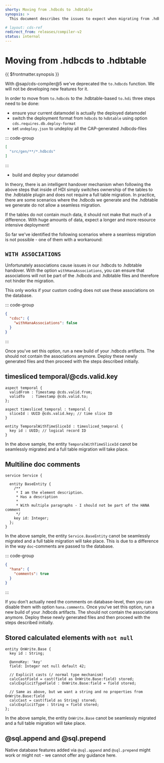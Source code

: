 ```yaml
---
shorty: Moving from .hdbcds to .hdbtable
synopsis: >
  This document describes the issues to expect when migrating from .hdbcds-based HDI deployment to .hdbtable-based HDI deployment.

# layout: cds-ref
redirect_from: releases/compiler-v2
status: internal
---
```


# Moving from .hdbcds to .hdbtable

{{ $frontmatter.synopsis }}

With @sap/cds-compiler@5 we've deprecated the `to.hdbcds` function. We will not be developing new features for it.

In order to move from `to.hdbcds` to the .hdbtable-based `to.hdi` three steps need to be done:

- ensure your current datamodel is actually the deployed datamodel
- switch the deployment format from `hdbcds` to `hdbtable` using option `cds.requires.db.deploy-format`<!-- todo: can only find this option mentioned in a changelog :( -->
- set `undeploy.json` to undeploy all the CAP-generated .hdbcds-files

::: code-group

```json [db/undeploy.json]
[
  "src/gen/**/*.hdbcds"
]
```
:::

- build and deploy your datamodel

In theory, there is an intelligent handover mechanism when following the above steps that inside of HDI simply switches ownership of the tables to the .hdbtable plugin and does not require a full table migration. In practice, there are some scenarios where the .hdbcds we generate and the .hdbtable we generate do not allow a seamless migration.

If the tables do not contain much data, it should not make that much of a difference. With huge amounts of data, expect a longer and more resource intensive deployment!

So far we've identified the following scenarios where a seamless migration is not possible - one of them with a workaround:

## `WITH ASSOCIATIONS`

Unfortunately associations cause issues in our .hdbcds to .hdbtable handover. With the option `withHanaAssociations`, you can ensure that associations will not be part of the .hdbcds and .hdbtable files and therefore not hinder the migration.

This only works if your custom coding does not use these associations on the database.

::: code-group

```json [cdsrc.json]
{
  "cdsc": {
    "withHanaAssociations": false
  }
}
```
:::

Once you've set this option, run a new build of your .hdbcds artifacts. The should not contain the associations anymore. Deploy these newly generated files and then proceed with the steps described initially.

<!-- todo: show effect of the option? -->


## timesliced temporal/@cds.valid.key

```cds
aspect temporal {
  validFrom : Timestamp @cds.valid.from;
  validTo   : Timestamp @cds.valid.to;
};

aspect timesliced_temporal : temporal {
  sliceId : UUID @cds.valid.key; // time slice ID
}

entity TemporalWithTimeSliceId : timesliced_temporal {
  key id : UUID; // logical record ID
}
```

In the above sample, the entity `TemporalWithTimeSliceId` canot be seamlessly migrated and a full table migration will take place.

## Multiline doc comments

```cds
service Service {

  entity BaseEntity {
    /**
     * I am the element description.
     * Has a description
     *
     * With multiple paragraphs - I should not be part of the HANA comment
     */
    key id: Integer;
  };
}
```

In the above sample, the entity `Service.BaseEntity` canot be seamlessly migrated and a full table migration will take place. This is due to a difference in the way `doc`-comments are passed to the database.

::: code-group

```json [cdsrc.json]
{
  "hana": {
    "comments": true
  }
}
```
:::

<!-- todo: can hdbcds easily drop comments? -->

If you don't actually need the comments on database-level, then you can disable them with option `hana.comments`. Once you've set this option, run a new build of your .hdbcds artifacts. The should not contain the associations anymore. Deploy these newly generated files and then proceed with the steps described initially.

## Stored calculated elements with `not null`

```cds
entity OnWrite.Base {
  key id : String;

  @annoKey: 'key'
  field: Integer not null default 42;

  // Explicit casts (/ normal type mechanism)
  calcCastField = cast(field as OnWrite.Base:field) stored;
  calcExplicitTypeField : OnWrite.Base:field = field stored;

  // Same as above, but we want a string and no properties from OnWrite.Base:field
  calcCast = cast(field as String) stored;
  calcExplicitType : String = field stored;
};
```

In the above sample, the entity `OnWrite.Base` canot be seamlessly migrated and a full table migration will take place.

## @sql.append and @sql.prepend

Native database features added via `@sql.append` and `@sql.prepend` might work or might not - we cannot offer any guidance here.

